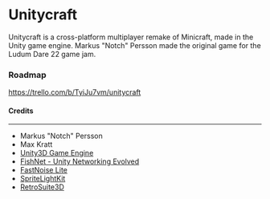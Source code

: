 # Unitycraft
Unitycraft is a cross-platform multiplayer remake of Minicraft, made in the Unity game engine. Markus "Notch" Persson made the original game for the Ludum Dare 22 game jam.

### Roadmap
https://trello.com/b/TyiJu7vm/unitycraft

#### Credits

------------

- Markus "Notch" Persson
- Max Kratt
- [Unity3D Game Engine](https://unity.com/ "Unity3D Game Engine")
- [FishNet - Unity Networking Evolved](https://github.com/FirstGearGames/FishNet "FishNet Multiplayer Networking")
- [FastNoise Lite](https://github.com/Auburn/FastNoiseLite "FastNoise Lite")
- [SpriteLightKit](https://github.com/prime31/SpriteLightKit "SpriteLightKit")
- [RetroSuite3D](https://github.com/oxysoft/RetroSuite3D "RetroSuite3D")
